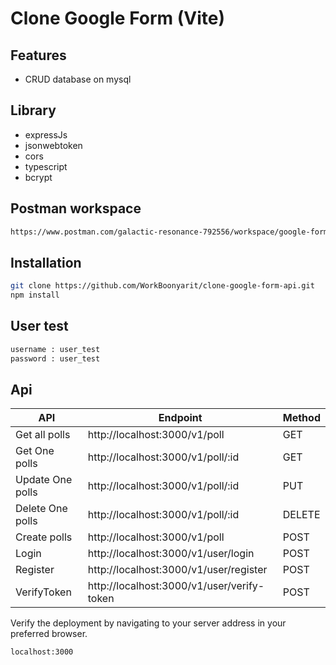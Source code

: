 # Clone Google Form (Vite)

## Features

- CRUD database on mysql

## Library

- expressJs
- jsonwebtoken
- cors
- typescript
- bcrypt

## Postman workspace

```sh
https://www.postman.com/galactic-resonance-792556/workspace/google-form/overview
```

## Installation


```sh
git clone https://github.com/WorkBoonyarit/clone-google-form-api.git
npm install
```


## User test


```sh
username : user_test
password : user_test
```

## Api


| API | Endpoint | Method |
| ------ | ------ | ------ |
| Get all polls | http://localhost:3000/v1/poll | GET |
| Get One polls | http://localhost:3000/v1/poll/:id | GET |
| Update One polls | http://localhost:3000/v1/poll/:id | PUT |
| Delete One polls | http://localhost:3000/v1/poll/:id | DELETE |
| Create polls | http://localhost:3000/v1/poll | POST |
| Login | http://localhost:3000/v1/user/login | POST |
| Register | http://localhost:3000/v1/user/register | POST |
| VerifyToken | http://localhost:3000/v1/user/verify-token | POST |

Verify the deployment by navigating to your server address in
your preferred browser.

```sh
localhost:3000
```
